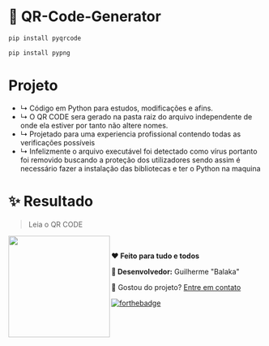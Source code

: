 # 🔗 QR-Code-Generator

```sh
pip install pyqrcode
```
```sh
pip install pypng
```

# Projeto
- ↳ Código em Python para estudos, modificações e afins.
- ↳ O QR CODE sera gerado na pasta raiz do arquivo independente de onde ela estiver por tanto não altere nomes.
- ↳ Projetado para uma experiencia profissional contendo todas as verificações possíveis
- ↳ Infelizmente o arquivo executável foi detectado como vírus portanto foi removido buscando a proteção dos utilizadores sendo assim é necessário fazer a instalação das bibliotecas e ter o Python na maquina    

# ✨ Resultado
> Leia o QR CODE
<img align="left" width="200" src="https://media.discordapp.net/attachments/799515684278632468/879116595186794548/unknown.png" />
<p>

<br>

**❤️ Feito para tudo e todos**

**🧙 Desenvolvedor:** Guilherme "Balaka"
<p>💍 Gostou do projeto? 
<a href="https://github.com/BalakaDEV">Entre em contato</a></p>

[![forthebadge](https://forthebadge.com/images/badges/made-with-python.svg)](https://github.com/BalakaDEV)
